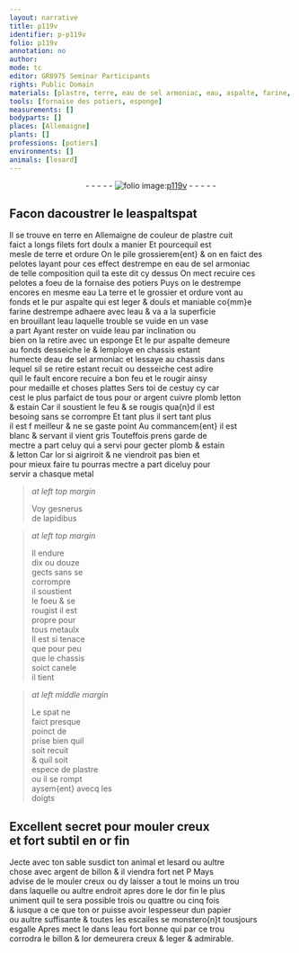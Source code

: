 ```yaml
---
layout: narrative
title: p119v
identifier: p-p119v
folio: p119v
annotation: no
author:
mode: tc
editor: GR8975 Seminar Participants
rights: Public Domain
materials: [plastre, terre, eau de sel armoniac, eau, aspalte, farine, or, argent, cuivre, plomb, letton, estain, spat, billon, papier]
tools: [fornaise des potiers, esponge]
measurements: []
bodyparts: []
places: [Allemaigne]
plants: []
professions: [potiers]
environments: []
animals: [lesard]
---
```


<div class="folio" align="center">- - - - - <a href="http://gallica.bnf.fr/ark:/12148/btv1b10500001g/f244.image" target="_blank"><img src="https://cu-mkp.github.io/2017-workshop-edition/assets/photo-icon.png" alt="folio image: " style="display:inline-block; margin-bottom:-3px;"/>p119v</a> - - - - - </div>  
  

## Facon dacoustrer le l<span class="add">e</span><span class="del">aspalt</span>spat

 
Il se trouve en terre en <span class="pl">Allemaigne</span> de couleur de <span class="m">plastre</span> cuit<br/> faict a longs filets fort doulx a manier Et pourcequil est<br/> mesle de <span class="m">terre</span> et ordure On le pile grossierem{ent} & on en faict des<br/> pelotes layant pour ces effect destrempe en <span class="m">eau de sel armoniac</span><br/> de telle composition quil ta este dit cy dessus On mect recuire ces<br/> pelotes a foeu de la <span class="tl">fornaise des <span class="pro">potiers</span></span> Puys on le destrempe<br/> encores en mesme <span class="m">eau</span> La <span class="m">terre</span> et <span class="add">le</span> grossier et ordure vont au<br/> fonds et le pur <span class="m">aspalte</span> qui est leger & douls et maniable co{mm}e<br/> <span class="m">farine</span> destrempe adhaere avec l<span class="m">eau</span> & va a la superficie<br/> en brouillant l<span class="m">eau</span> laquelle trouble se vuide en un vase<br/> a part Ayant rester on vuide l<span class="m">eau</span> par inclination ou<br/> bien on la retire avec un <span class="tl">esponge</span> Et le pur <span class="m">aspalte</span> demeure<br/> au fonds desseiche le & lemploye en chassis estant<br/> humecte d<span class="m">eau de sel armoniac</span> et lessaye au chassis dans<br/> lequel sil se retire estant recuit ou desseiche cest adire<br/> quil le fault encore recuire a bon feu et le rougir ainsy<br/> pour medaille et choses plattes Sers toi de cestuy cy car<br/> cest le plus parfaict de tous pour <span class="m">or</span> <span class="m">argent</span> <span class="m">cuivre</span> <span class="m">plomb</span> <span class="m">letton</span><br/> & <span class="m">estain</span> Car il soustient le feu & se rougis qua{n}d il est<br/> besoing sans se corrompre Et tant plus il sert tant plus<br/> il est <span class="del">f</span> meilleur & ne se gaste point Au commancem{ent} il est<br/> blanc & servant il vient gris Touteffois prens garde de<br/> mectre a part celuy qui a servi pour gecter <span class="m">plomb</span> & <span class="m">estain</span><br/> & <span class="m">letton</span> Car l<span class="m">or</span> si aigriroit & ne viendroit pas bien et<br/> pour mieux faire tu pourras mectre a part diceluy pour<br/> servir a chasque metal
 
> *at left top margin*
> 
> 
>   Voy <span class="pn">gesnerus</span><br/> de lapidibus<br/> 
 
> *at left top margin*
> 
> 
>   Il endure<br/> dix ou douze<br/> gects sans se<br/> corrompre<br/> il soustient<br/> le foeu & se<br/> rougist il est<br/> propre pour<br/> tous metaulx<br/> Il est si tenace<br/> que pour peu<br/> que le chassis<br/> soict canele<br/> il tient
 
> *at left middle margin*
> 
> 
>   Le <span class="m">spat</span> ne<br/> faict presque<br/> poinct de<br/> prise bien quil<br/> soit recuit<br/> & quil soit<br/> espece de <span class="m">plastre</span><br/> ou il se rompt<br/> aysem{ent} avecq les<br/> doigts 
 
 
  

## Excellent secret pour mouler creux<br/> et fort subtil en <span class="m">or</span> fin

 
Jecte avec ton sable susdict ton animal et <span class="al">lesard</span> ou aultre<br/> chose avec <span class="m">argent</span> de <span class="m">billon</span> & il viendra fort net <span class="del">P</span> Mays<br/> advise de le mouler creux ou dy laisser a tout le moins un trou<br/> dans laquelle ou aultre endroit apres dore le d<span class="m">or</span> fin le plus<br/> uniment quil te sera possible trois ou quattre ou cinq fois<br/> & iusque a ce que ton <span class="m">or</span> puisse avoir lespesseur dun <span class="m">papier</span><br/> ou aultre suffisante & toutes les escailes se monstero{n}t tousjours<br/> esgalle Apres mect le dans l<span class="m">eau</span> fort bonne qui par ce trou<br/> corrodra le <span class="m">billon</span> & l<span class="m">or</span> demeurera creux & leger & admirable.
 
